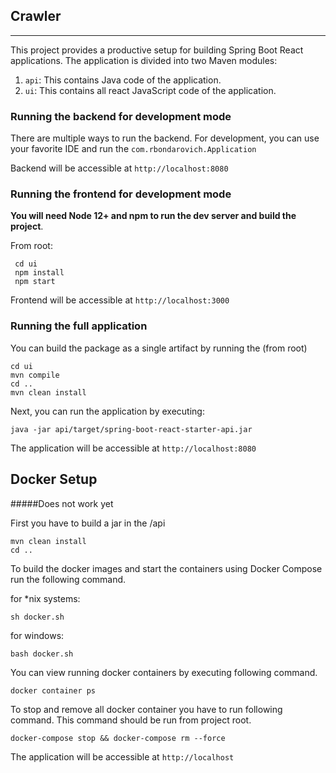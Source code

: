 ## Crawler

-----





This project provides a productive setup for building Spring Boot React applications. The application is divided into two Maven modules:

1. `api`: This contains Java code of the application.
2. `ui`: This contains all react JavaScript code of the application.



### Running the backend for development mode

There are multiple ways to run the backend. For development, you can use your favorite IDE and run the
`com.rbondarovich.Application`

Backend will be accessible at `http://localhost:8080`

### Running the frontend for development mode

**You will need Node 12+ and npm to run the dev server and build the project**.

From root:
```
 cd ui
 npm install
 npm start
```
Frontend will be accessible at `http://localhost:3000`

### Running the full application

You can build the package as a single artifact by running the (from root)
```
cd ui
mvn compile
cd ..
mvn clean install
```
Next, you can run the application by executing:

```
java -jar api/target/spring-boot-react-starter-api.jar
```

The application will be accessible at `http://localhost:8080`

## Docker Setup
#####Does not work yet 

First you have to build a jar in the /api

```
mvn clean install
cd ..
```

To build the docker images and start the containers using Docker Compose run the following command. 


for *nix systems:

```
sh docker.sh
```
for windows:

```
bash docker.sh
```

You can view running docker containers by executing following command.

```
docker container ps
``` 

To stop and remove all docker container you have to run following command. 
This command should be run from project root.

```
docker-compose stop && docker-compose rm --force
``` 

The application will be accessible at `http://localhost`

